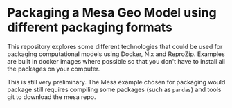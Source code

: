 # Packaging a Mesa Geo Model using different packaging formats

This repository explores some different technologies that could be used for
packaging computational models using Docker, Nix and ReproZip. Examples are
built in docker images where possible so that you don't have to install all 
the packages on your computer.

This is still very preliminary. The Mesa example chosen for packaging would
package still requires compiling some packages (such as `pandas`) and tools
git to download the mesa repo. 
